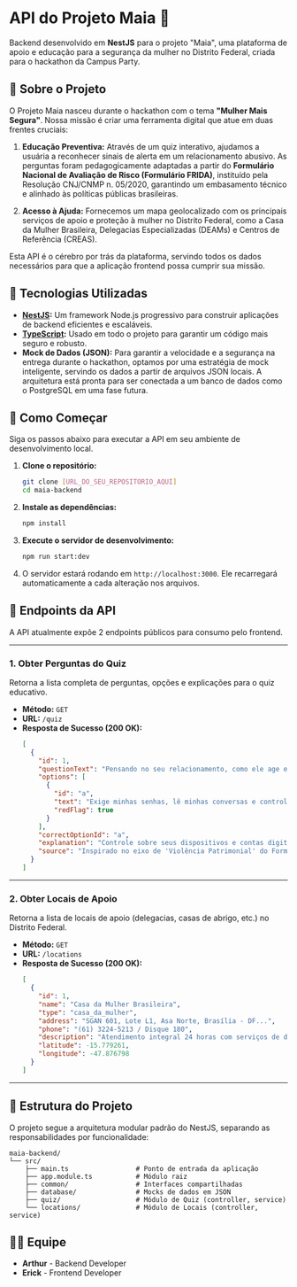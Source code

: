 # API do Projeto Maia 🦉

Backend desenvolvido em **NestJS** para o projeto "Maia", uma plataforma de apoio e educação para a segurança da mulher no Distrito Federal, criada para o hackathon da Campus Party.

## 📝 Sobre o Projeto

O Projeto Maia nasceu durante o hackathon com o tema **"Mulher Mais Segura"**. Nossa missão é criar uma ferramenta digital que atue em duas frentes cruciais:

1.  **Educação Preventiva:** Através de um quiz interativo, ajudamos a usuária a reconhecer sinais de alerta em um relacionamento abusivo. As perguntas foram pedagogicamente adaptadas a partir do **Formulário Nacional de Avaliação de Risco (Formulário FRIDA)**, instituído pela Resolução CNJ/CNMP n. 05/2020, garantindo um embasamento técnico e alinhado às políticas públicas brasileiras.

2.  **Acesso à Ajuda:** Fornecemos um mapa geolocalizado com os principais serviços de apoio e proteção à mulher no Distrito Federal, como a Casa da Mulher Brasileira, Delegacias Especializadas (DEAMs) e Centros de Referência (CREAS).

Esta API é o cérebro por trás da plataforma, servindo todos os dados necessários para que a aplicação frontend possa cumprir sua missão.

## 🚀 Tecnologias Utilizadas

- **[NestJS](https://nestjs.com/):** Um framework Node.js progressivo para construir aplicações de backend eficientes e escaláveis.
- **[TypeScript](https://www.typescriptlang.org/):** Usado em todo o projeto para garantir um código mais seguro e robusto.
- **Mock de Dados (JSON):** Para garantir a velocidade e a segurança na entrega durante o hackathon, optamos por uma estratégia de mock inteligente, servindo os dados a partir de arquivos JSON locais. A arquitetura está pronta para ser conectada a um banco de dados como o PostgreSQL em uma fase futura.

## 🏁 Como Começar

Siga os passos abaixo para executar a API em seu ambiente de desenvolvimento local.

1.  **Clone o repositório:**

    ```bash
    git clone [URL_DO_SEU_REPOSITORIO_AQUI]
    cd maia-backend
    ```

2.  **Instale as dependências:**

    ```bash
    npm install
    ```

3.  **Execute o servidor de desenvolvimento:**

    ```bash
    npm run start:dev
    ```

4.  O servidor estará rodando em `http://localhost:3000`. Ele recarregará automaticamente a cada alteração nos arquivos.

## 📡 Endpoints da API

A API atualmente expõe 2 endpoints públicos para consumo pelo frontend.

---

### 1. Obter Perguntas do Quiz

Retorna a lista completa de perguntas, opções e explicações para o quiz educativo.

- **Método:** `GET`
- **URL:** `/quiz`
- **Resposta de Sucesso (200 OK):**
  ```json
  [
    {
      "id": 1,
      "questionText": "Pensando no seu relacionamento, como ele age em relação ao seu celular e redes sociais?",
      "options": [
        {
          "id": "a",
          "text": "Exige minhas senhas, lê minhas conversas e controla quem eu sigo...",
          "redFlag": true
        }
      ],
      "correctOptionId": "a",
      "explanation": "Controle sobre seus dispositivos e contas digitais é um sinal claro de violência psicológica...",
      "source": "Inspirado no eixo de 'Violência Patrimonial' do Formulário Nacional de Risco (CNJ/CNMP n. 05/2020)."
    }
  ]
  ```

---

### 2. Obter Locais de Apoio

Retorna a lista de locais de apoio (delegacias, casas de abrigo, etc.) no Distrito Federal.

- **Método:** `GET`
- **URL:** `/locations`
- **Resposta de Sucesso (200 OK):**
  ```json
  [
    {
      "id": 1,
      "name": "Casa da Mulher Brasileira",
      "type": "casa_da_mulher",
      "address": "SGAN 601, Lote L1, Asa Norte, Brasília - DF...",
      "phone": "(61) 3224-5213 / Disque 180",
      "description": "Atendimento integral 24 horas com serviços de delegacia, justiça...",
      "latitude": -15.779261,
      "longitude": -47.876798
    }
  ]
  ```

---

## 📁 Estrutura do Projeto

O projeto segue a arquitetura modular padrão do NestJS, separando as responsabilidades por funcionalidade:

```
maia-backend/
└── src/
    ├── main.ts                 # Ponto de entrada da aplicação
    ├── app.module.ts           # Módulo raiz
    ├── common/                 # Interfaces compartilhadas
    ├── database/               # Mocks de dados em JSON
    ├── quiz/                   # Módulo de Quiz (controller, service)
    └── locations/              # Módulo de Locais (controller, service)
```

## 🧑‍💻 Equipe

- **Arthur** - Backend Developer
- **Erick** - Frontend Developer
